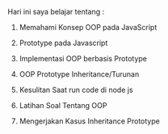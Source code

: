 Hari ini saya belajar tentang :
1. Memahami Konsep OOP pada JavaScript

2. Prototype pada Javascript

3. Implementasi OOP berbasis Prototype

4. OOP Prototype Inheritance/Turunan

5. Kesulitan Saat run code di node js

6. Latihan Soal Tentang OOP

7. Mengerjakan Kasus Inheritance Prototype
